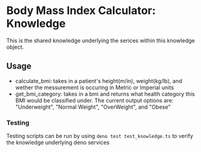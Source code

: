 # Body Mass Index Calculator: Knowledge
This is the shared knowledge underlying the serices within this knowledge object.

## Usage
- calculate_bmi: takes in a patient's height(m/in), weight(kg/lb), and wether the messurement is occuring in Metric or Imperial units
- get_bmi_category: takes in a bmi and returns what health category this BMI would be classified under. The current output options are: "Underweight", "Normal Weight", "OverWeight", and "Obese"

### Testing
Testing scripts can be run by using ```deno test test_knowledge.ts``` to verify the knowledge underlying deno services
